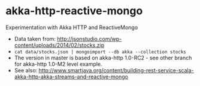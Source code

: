 # akka-http-reactive-mongo
Experimentation with Akka HTTP and ReactiveMongo

* Data taken from: http://jsonstudio.com/wp-content/uploads/2014/02/stocks.zip
* ```cat data/stocks.json | mongoimport --db akka --collection stocks```
* The version in master is based on akka-http 1.0-RC2 - see other branch for akka-http 1.0-M2 level example.
* See also: http://www.smartjava.org/content/building-rest-service-scala-akka-http-akka-streams-and-reactive-mongo
